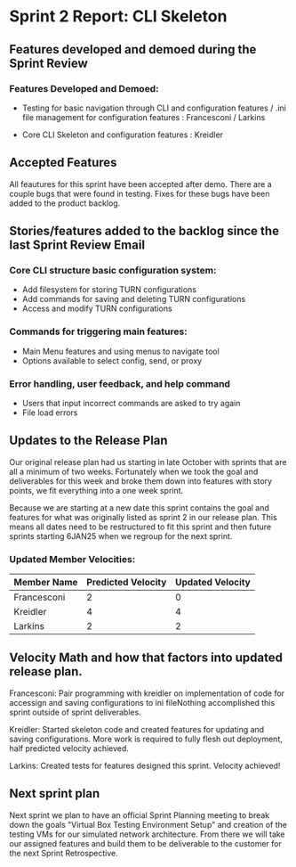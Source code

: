 # Sprint 2 Report: CLI Skeleton

## Features developed and demoed during the Sprint Review

### Features Developed and Demoed:

- Testing for basic navigation through CLI and configuration features / .ini file management for configuration features : Francesconi / Larkins

- Core CLI Skeleton and configuration features : Kreidler

## Accepted Features

All feautures for this sprint have been accepted after demo. There are a couple bugs that were found in testing. Fixes for these bugs have been added to the product backlog.


## Stories/features added to the backlog since the last Sprint Review Email

### Core CLI structure basic configuration system:
- Add filesystem for storing TURN configurations
- Add commands for saving and deleting TURN configurations
- Access and modify TURN configurations

### Commands for triggering main features:
- Main Menu features and using menus to navigate tool
- Options available to select config, send, or proxy

### Error handling, user feedback, and help command
- Users that input incorrect commands are asked to try again
- File load errors

## Updates to the Release Plan

 Our original release plan had us starting in late October with sprints that are all a minimum of two weeks. Fortunately when we took the goal and deliverables for this week and broke them down into features with story points, we fit everything into a one week sprint.

 Because we are starting at a new date this sprint contains the goal and features for what was originally listed as sprint 2 in our release plan. This means all dates need to be restructured to fit this sprint and then future sprints starting 6JAN25 when we regroup for the next sprint.

### Updated Member Velocities:

| Member Name   | Predicted Velocity | Updated Velocity |
|---------------|--------------------|------------------|
| Francesconi   | 2                  | 0                |
| Kreidler      | 4                  | 4                |
| Larkins       | 2                  | 2                |


## Velocity Math and how that factors into updated release plan.

Francesconi:
Pair programming with kreidler on implementation of code for accessign and saving configurations to ini fileNothing accomplished this sprint outside of sprint deliverables.


Kreidler:
Started skeleton code and created features for updating and saving configurations. More work is required to fully flesh out deployment, half predicted velocity achieved.


Larkins:
Created tests for features designed this sprint. Velocity achieved!

## Next sprint plan

Next sprint we plan to have an official Sprint Planning meeting to break down the goals "Virtual Box Testing Environment Setup" and creation of the testing VMs for our simulated network architecture. From there we will take our assigned features and build them to be deliverable to the customer for the next Sprint Retrospective.